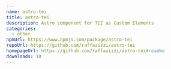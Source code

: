 ```yaml
---
name: astro-tei
title: astro-tei
description: Astro component for TEI as Custom Elements
categories:
  - other
npmUrl: https://www.npmjs.com/package/astro-tei
repoUrl: https://github.com/raffazizzi/astro-tei
homepageUrl: https://github.com/raffazizzi/astro-tei#readme
downloads: 10
---
```

